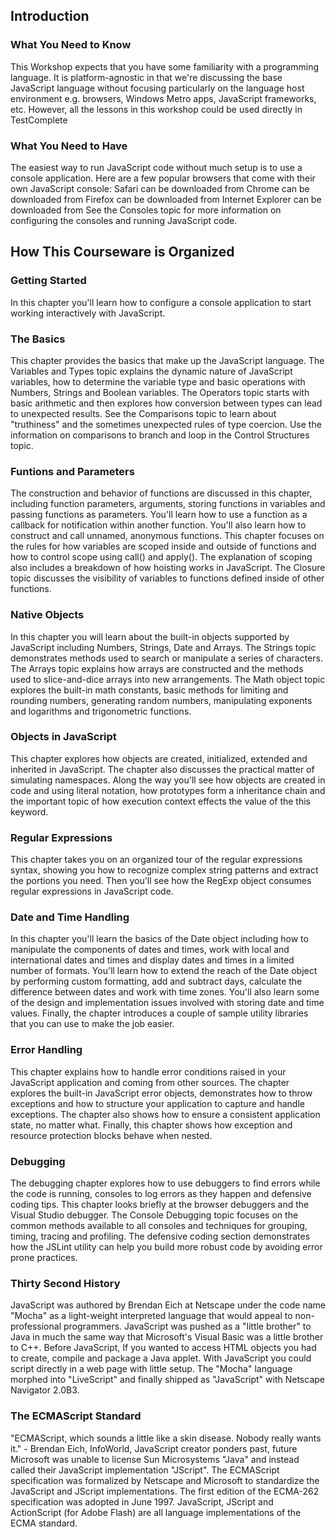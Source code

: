 Introduction
------------
### What You Need to Know

This Workshop expects that you have some familiarity with a programming language.
It is platform-agnostic in that we're discussing the base JavaScript language
without focusing particularly on the language host environment e.g. browsers, Windows
Metro apps, JavaScript frameworks, etc.  However, all the lessons in this workshop could be used directly in TestComplete

### What You Need to Have

The easiest way to run JavaScript code without much setup is to use a console application.
Here are a few popular browsers that come with their own JavaScript console:
Safari can be downloaded from [](http://www.apple.com/safari/download/)
Chrome can be downloaded from [](https://www.google.com/intl/en/chrome/browser/)
Firefox can be downloaded from [](http://www.mozilla.org/en-US/firefox/new/)
Internet Explorer can be downloaded from [](http://windows.microsoft.com/en-US/internet-explorer/downloads/ie/)
See the Consoles topic for more information on configuring the consoles and running
JavaScript code.

## How This Courseware is Organized

### Getting Started

In this chapter you'll learn how to configure a console application to start working
interactively with JavaScript.

### The Basics

This chapter provides the basics that make up the JavaScript language. The Variables and
Types topic explains the dynamic nature of JavaScript variables, how to determine the
variable type and basic operations with Numbers, Strings and Boolean variables. The
Operators topic starts with basic arithmetic and then explores how conversion between
types can lead to unexpected results. See the Comparisons topic to learn about
"truthiness" and the sometimes unexpected rules of type coercion. Use the information on
comparisons to branch and loop in the Control Structures topic.

### Funtions and Parameters

The construction and behavior of functions are discussed in this chapter, including
function parameters, arguments, storing functions in variables and passing functions as
parameters. You'll learn how to use a function as a callback for notification within another
function. You'll also learn how to construct and call unnamed, anonymous functions. This
chapter focuses on the rules for how variables are scoped inside and outside of functions
and how to control scope using call() and apply(). The explanation of scoping also
includes a breakdown of how hoisting works in JavaScript. The Closure topic discusses the
visibility of variables to functions defined inside of other functions.

### Native Objects

In this chapter you will learn about the built-in objects supported by JavaScript including
Numbers, Strings, Date and Arrays. The Strings topic demonstrates methods used to
search or manipulate a series of characters. The Arrays topic explains how arrays are
constructed and the methods used to slice-and-dice arrays into new arrangements. The
Math object topic explores the built-in math constants, basic methods for limiting and
rounding numbers, generating random numbers, manipulating exponents and logarithms
and trigonometric functions.

### Objects in JavaScript

This chapter explores how objects are created, initialized, extended and inherited in
JavaScript. The chapter also discusses the practical matter of simulating namespaces.
Along the way you'll see how objects are created in code and using literal notation, how
prototypes form a inheritance chain and the important topic of how execution context
effects the value of the this keyword.

### Regular Expressions

This chapter takes you on an organized tour of the regular expressions syntax, showing you
how to recognize complex string patterns and extract the portions you need. Then you'll
see how the RegExp object consumes regular expressions in JavaScript code.

### Date and Time Handling

In this chapter you'll learn the basics of the Date object including how to manipulate the
components of dates and times, work with local and international dates and times and
display dates and times in a limited number of formats. You'll learn how to extend the
reach of the Date object by performing custom formatting, add and subtract days,
calculate the difference between dates and work with time zones. You'll also learn some of
the design and implementation issues involved with storing date and time values. Finally,
the chapter introduces a couple of sample utility libraries that you can use to make the job
easier.

### Error Handling

This chapter explains how to handle error conditions raised in your JavaScript application
and coming from other sources. The chapter explores the built-in JavaScript error objects,
demonstrates how to throw exceptions and how to structure your application to capture
and handle exceptions. The chapter also shows how to ensure a consistent application
state, no matter what. Finally, this chapter shows how exception and resource protection
blocks behave when nested.

### Debugging

The debugging chapter explores how to use debuggers to find errors while the code is
running, consoles to log errors as they happen and defensive coding tips. This chapter
looks briefly at the browser debuggers and the Visual Studio debugger. The Console
Debugging topic focuses on the common methods available to all consoles and
techniques for grouping, timing, tracing and profiling. The defensive coding section
demonstrates how the JSLint utility can help you build more robust code by avoiding error
prone practices.

### Thirty Second History

JavaScript was authored by Brendan Eich at Netscape under the code name "Mocha" as a
light-weight interpreted language that would appeal to non-professional programmers.
JavaScript was pushed as a "little brother" to Java in much the same way that Microsoft's
Visual Basic was a little brother to C++. Before JavaScript, If you wanted to access HTML
objects you had to create, compile and package a Java applet. With JavaScript you could
script directly in a web page with little setup. The "Mocha" language morphed into
"LiveScript" and finally shipped as "JavaScript" with Netscape Navigator 2.0B3.

### The ECMAScript Standard
"ECMAScript, which sounds a little like a skin disease. Nobody really wants it." - Brendan Eich, InfoWorld, JavaScript creator ponders past, future
Microsoft was unable to license Sun Microsystems "Java" and instead called their
JavaScript implementation "JScript". The ECMAScript specification was formalized by
Netscape and Microsoft to standardize the JavaScript and JScript implementations. The
first edition of the ECMA-262 specification was adopted in June 1997. JavaScript, JScript
and ActionScript (for Adobe Flash) are all language implementations of the ECMA
standard.
